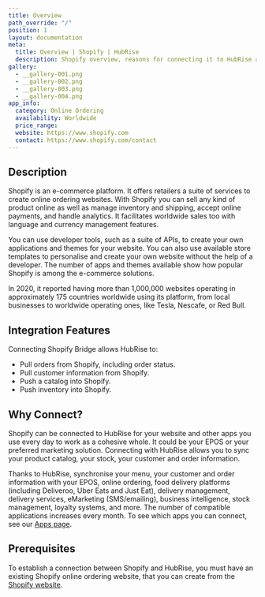 ```yaml
---
title: Overview
path_override: "/"
position: 1
layout: documentation
meta:
  title: Overview | Shopify | HubRise
  description: Shopify overview, reasons for connecting it to HubRise and summary of integrated features. Synchronise data between your EPOS and your apps.
gallery:
  - __gallery-001.png
  - __gallery-002.png
  - __gallery-003.png
  - __gallery-004.png
app_info:
  category: Online Ordering
  availability: Worldwide
  price_range:
  website: https://www.shopify.com
  contact: https://www.shopify.com/contact
---
```


## Description

Shopify is an e-commerce platform. It offers retailers a suite of services to create online ordering websites. With Shopify you can sell any kind of product online as well as manage inventory and shipping, accept online payments, and handle analytics. It facilitates worldwide sales too with language and currency management features.

You can use developer tools, such as a suite of APIs, to create your own applications and themes for your website. You can also use available store templates to personalise and create your own website without the help of a developer. The number of apps and themes available show how popular Shopify is among the e-commerce solutions.

In 2020, it reported having more than 1,000,000 websites operating in approximately 175 countries worldwide using its platform, from local businesses to worldwide operating ones, like Tesla, Nescafe, or Red Bull.

## Integration Features

Connecting Shopify Bridge allows HubRise to:

- Pull orders from Shopify, including order status.
- Pull customer information from Shopify.
- Push a catalog into Shopify.
- Push inventory into Shopify.

## Why Connect?

Shopify can be connected to HubRise for your website and other apps you use every day to work as a cohesive whole. It could be your EPOS or your preferred marketing solution. Connecting with HubRise allows you to sync your product catalog, your stock, your customer and order information.

Thanks to HubRise, synchronise your menu, your customer and order information with your EPOS, online ordering, food delivery platforms (including Deliveroo, Uber Eats and Just Eat), delivery management, delivery services, eMarketing (SMS/emailing), business intelligence, stock management, loyalty systems, and more. The number of compatible applications increases every month. To see which apps you can connect, see our [Apps page](/apps).

## Prerequisites

To establish a connection between Shopify and HubRise, you must have an existing Shopify online ordering website, that you can create from the [Shopify website](https://www.shopify.com).
